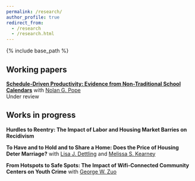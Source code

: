 ```yaml
---
permalink: /research/
author_profile: true
redirect_from:
  - /research
  - /research.html
---
```


{% include base_path %}

## Working papers
[**Schedule-Driven Productivity: Evidence from Non-Traditional School Calendars**](/files/schoolSchedules.pdf) with [Nolan G. Pope](http://www.econweb.umd.edu/~pope/)  
Under review





## Works in progress
**Hurdles to Reentry: The Impact of Labor and Housing Market Barries on Recidivism**

**To Have and to Hold and to Share a Home: Does the Price of Housing Deter Marriage?** with [Lisa J. Dettling](https://sites.google.com/site/dettlinglisa) and [Melissa S. Kearney](http://econweb.umd.edu/~kearney/melissa_website/index.html)

**From Hotspots to Safe Spots: The Impact of Wifi-Connected Community Centers on Youth Crime** with [George W. Zuo](https://www.rand.org/about/people/z/zuo_george.html#overview)



